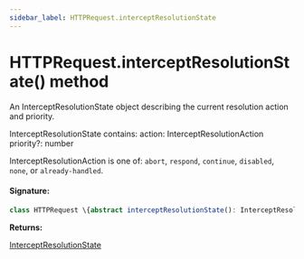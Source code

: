 ```yaml
---
sidebar_label: HTTPRequest.interceptResolutionState
---
```


# HTTPRequest.interceptResolutionState() method

An InterceptResolutionState object describing the current resolution action and priority.

InterceptResolutionState contains: action: InterceptResolutionAction priority?: number

InterceptResolutionAction is one of: `abort`, `respond`, `continue`, `disabled`, `none`, or `already-handled`.

#### Signature:

```typescript
class HTTPRequest \{abstract interceptResolutionState(): InterceptResolutionState;\}
```

**Returns:**

[InterceptResolutionState](./puppeteer.interceptresolutionstate.md)
